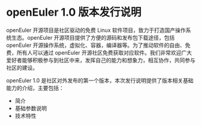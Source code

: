 # openEuler 1.0 版本发行说明<a name="ZH-CN_TOPIC_0182168854"></a>

openEuler 开源项目是社区驱动的免费 Linux 软件项目，致力于打造国产操作系统生态。openEuler 开源项目提供了方便的源码和发布包下载途径，包括 openEuler 开源操作系统，虚拟化、容器，编译器等。为了推动软件的自由、免费，所有人可以通过 openEuler 开源社区免费获取对应软件。我们非常欢迎广大爱好者能够积极参与到社区中来，发挥自己的能力和想象力，相互协作，共同参与社区的建设。

openEuler 1.0 是社区对外发布的第一个版本，本次发行说明提供了版本相关基础能力的介绍，主要包括：

-   简介
-   基础参数说明
-   技术特性


